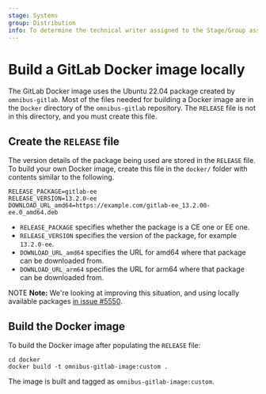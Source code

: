 ```yaml
---
stage: Systems
group: Distribution
info: To determine the technical writer assigned to the Stage/Group associated with this page, see https://handbook.gitlab.com/handbook/product/ux/technical-writing/#assignments
---
```


# Build a GitLab Docker image locally

The GitLab Docker image uses the Ubuntu 22.04 package created by
`omnibus-gitlab`. Most of the files needed for building a Docker image
are in the `Docker` directory of the `omnibus-gitlab` repository.
The `RELEASE` file is not in this directory, and you must create this file.

## Create the `RELEASE` file

The version details of the package being used are stored in the `RELEASE` file.
To build your own Docker image, create this file in the `docker/` folder with
contents similar to the following.

```plaintext
RELEASE_PACKAGE=gitlab-ee
RELEASE_VERSION=13.2.0-ee
DOWNLOAD_URL_amd64=https://example.com/gitlab-ee_13.2.00-ee.0_amd64.deb
```

- `RELEASE_PACKAGE` specifies whether the package is a CE one or EE one.
- `RELEASE_VERSION` specifies the version of the package, for example `13.2.0-ee`.
- `DOWNLOAD_URL_amd64` specifies the URL for amd64 where that package can be downloaded from.
- `DOWNLOAD_URL_arm64` specifies the URL for arm64 where that package can be downloaded from.

NOTE **Note:**
We're looking at improving this situation, and using locally available packages
[in issue #5550](https://gitlab.com/gitlab-org/omnibus-gitlab/-/issues/5550).

## Build the Docker image

To build the Docker image after populating the `RELEASE` file:

```shell
cd docker
docker build -t omnibus-gitlab-image:custom .
```

The image is built and tagged as `omnibus-gitlab-image:custom`.
